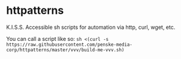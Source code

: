 # httpatterns
K.I.S.S. Accessible sh scripts for automation via http, curl, wget, etc.

You can call a script like so: `sh <(curl -s https://raw.githubusercontent.com/penske-media-corp/httpatterns/master/vvv/build-me-vvv.sh)`

